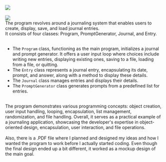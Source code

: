 <picture><img src="https://img.shields.io/badge/JOURNAL-purple?label=c-sharp"></picture><br>
<br>
<picture><img src="https://img.shields.io/badge/DESCRIPTION:-blue"></picture><br>
The program revolves around a journaling system that enables users to create, display, save, and load journal entries.<br>
It consists of four classes: Program, PromptGenerator, Journal, and Entry.<br>
<br>
* The `Program` class, functioning as the main program, initializes a journal and prompt generator. It offers a user input loop where choices include writing new entries, displaying existing ones, saving to a file, loading from a file, or quitting.<br>
* The `Entry` class represents a journal entry, encapsulating its date, prompt, and answer, along with a method to display these details.<br>
* The `Journal` class manages entries and displays their details.<br>
* The `PromptGenerator` class generates prompts from a predefined list for entries.<br>
<br>
The program demonstrates various programming concepts: object creation, user input handling, looping, encapsulation, list management, randomization, and file handling. Overall, it serves as a practical example of a journaling application, showcasing the developer's expertise in object-oriented design, encapsulation, user interaction, and file operations.<br>
<br>
Also, there is a .PDF file where I planned and designed my ideas and how I wanted the program to work before I actually started coding. Even though the final design ended up a bit different, it worked as a mockup design of the main goal.